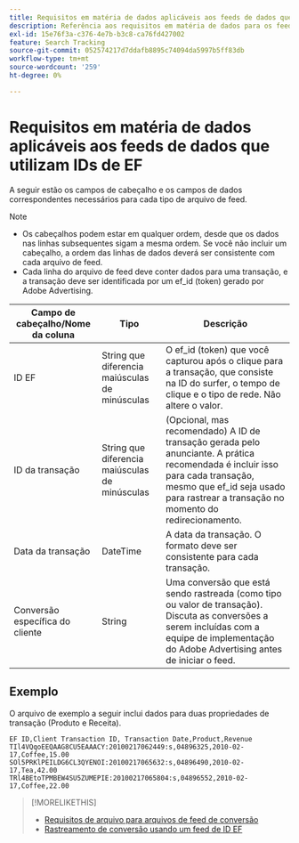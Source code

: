 ```yaml
---
title: Requisitos em matéria de dados aplicáveis aos feeds de dados que utilizam IDs de EF
description: Referência aos requisitos em matéria de dados para os feeds de dados que utilizam IDs EF.
exl-id: 15e76f3a-c376-4e7b-b3c8-ca76fd427002
feature: Search Tracking
source-git-commit: 052574217d7ddafb8895c74094da5997b5ff83db
workflow-type: tm+mt
source-wordcount: '259'
ht-degree: 0%

---
```


# Requisitos em matéria de dados aplicáveis aos feeds de dados que utilizam IDs de EF

A seguir estão os campos de cabeçalho e os campos de dados correspondentes necessários para cada tipo de arquivo de feed.

>[!NOTE]
>* Os cabeçalhos podem estar em qualquer ordem, desde que os dados nas linhas subsequentes sigam a mesma ordem. Se você não incluir um cabeçalho, a ordem das linhas de dados deverá ser consistente com cada arquivo de feed.
>* Cada linha do arquivo de feed deve conter dados para uma transação, e a transação deve ser identificada por um ef_id (token) gerado por Adobe Advertising.

| Campo de cabeçalho/Nome da coluna | Tipo | Descrição |
| ---- | ---- | ---- |
| ID EF | String que diferencia maiúsculas de minúsculas | O ef_id (token) que você capturou após o clique para a transação, que consiste na ID do surfer, o tempo de clique e o tipo de rede. Não altere o valor. |
| ID da transação | String que diferencia maiúsculas de minúsculas | (Opcional, mas recomendado) A ID de transação gerada pelo anunciante. A prática recomendada é incluir isso para cada transação, mesmo que ef_id seja usado para rastrear a transação no momento do redirecionamento. |
| Data da transação | DateTime | A data da transação. O formato deve ser consistente para cada transação. |
| Conversão específica do cliente | String | Uma conversão que está sendo rastreada (como tipo ou valor de transação). Discuta as conversões a serem incluídas com a equipe de implementação do Adobe Advertising antes de iniciar o feed. |

## Exemplo

O arquivo de exemplo a seguir inclui dados para duas propriedades de transação (Produto e Receita).

```
EF ID,Client Transaction ID, Transaction Date,Product,Revenue
TIl4VQqoEEQAAG8CU5EAAACY:20100217062449:s,04896325,2010-02-17,Coffee,15.00
SOl5PRKlPEILDG6CL3QYENOI:20100217065632:s,04896490,2010-02-17,Tea,42.00
TRl4BEtoTPMBEW4SU5ZUMEPIE:20100217065804:s,04896552,2010-02-17,Coffee,22.00
```

>[!MORELIKETHIS]
>
>* [Requisitos de arquivo para arquivos de feed de conversão](feed-file-requirements.md)
>* [Rastreamento de conversão usando um feed de ID EF](/help/search-social-commerce/tracking/feed-efid.md)
